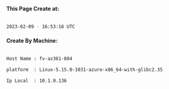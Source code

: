 
   
#### This Page Create at:

```bash

2023-02-09 - 16:53:16 UTC

```

#### Create By Machine:

```bash

Host Name : fv-az361-884

platform  : Linux-5.15.0-1031-azure-x86_64-with-glibc2.35

Ip Local  : 10.1.0.136

```

